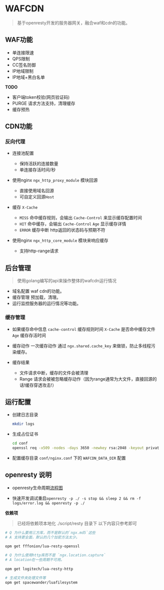 # WAFCDN

> 基于openresty开发的服务器网关，融合waf和cdn的功能。

## WAF功能
- 单连接限速
- QPS限制
- CC签名防御
- IP地域限制
- IP地域+黑白名单

**TODO**
- 客户端token校验(网页验证码)
- PURGE 请求方法支持，清理缓存
- 缓存预热


## CDN功能

### 反向代理

- 连接池配置
    - 保持活跃的连接数量
    - 单连接存活时间/秒

- 使用nginx `ngx_http_proxy_module` 模块回源
    - 直接使用域名回源
    - 可自定义回源`Host`

- 缓存 `X-Cache`
    - `MISS` 命中缓存规则，会输出 `Cache-Control` 来显示缓存配置时间
    - `HIT` 命中缓存，会输出 `Cache-Control` `Age` 显示缓存详情
    - `ERROR` 缓存中断 http返回的状态码与预期不符

- 使用nginx `ngx_http_core_module` 模块来响应缓存
    - 支持http-range请求

## 后台管理

> 使用golang编写的api来操作整体的wafcdn运行情况 

- 域名配置 waf cdn的功能。
- 缓存管理 预加载，清理。
- 运行监控服务器的运行情况等功能。

### 缓存管理 
- 如果缓存命中信息
    `cache-control` 缓存规则时间
    `X-Cache` 是否命中缓存文件
    `Age` 缓存存活时间

- 缓存动作
    一次缓存动作 通过 `ngx.shared.cache_key` 来做锁，防止多线程污染缓存。

- 缓存结果
    - 文件请求中断，缓存的文件会被清理
    - Range 请求会被被忽略缓存动作（因为range通常为大文件，直接回源的话!缓存穿透攻击!）

## 运行配置

- 创建日志目录

    ```bash
    mkdir logs
    ```

- 生成占位证书

    ```bash
    cd conf
    openssl req -x509 -nodes -days 3650 -newkey rsa:2048 -keyout private.key -out certificate.crt -config ssl.conf
    ```

- 配置缓存目录 `conf/nginx.conf` 下的 `WAFCDN_DATA_DIR` 配置

## openresty 说明

- openresty生命周期[流程图](https://raw.githubusercontent.com/openresty/lua-nginx-module/refs/heads/master/doc/images/lua_nginx_modules_directives.drawio.png)

- 快速开发调试重启`openresty -p ./ -s stop && sleep 2 && rm -f logs/error.log && openresty -p ./`


**依赖项**

> 已经将依赖项本地化 ./script/resty 目录下 以下内容只参考即可

```bash
# Q 为什么要用三方库，而不是默认的`ngx.md5`这些
# A 支持更全面，默认的几个加密方法太少。

opm get fffonion/lua-resty-openssl
 
# Q 为什么使用http库而不是 `ngx.location.capture`
# A location在一些周期不可用。
 
opm get logitech/lua-resty-http

# 生成文件夹处理文件等
opm get spacewander/luafilesystem
```
